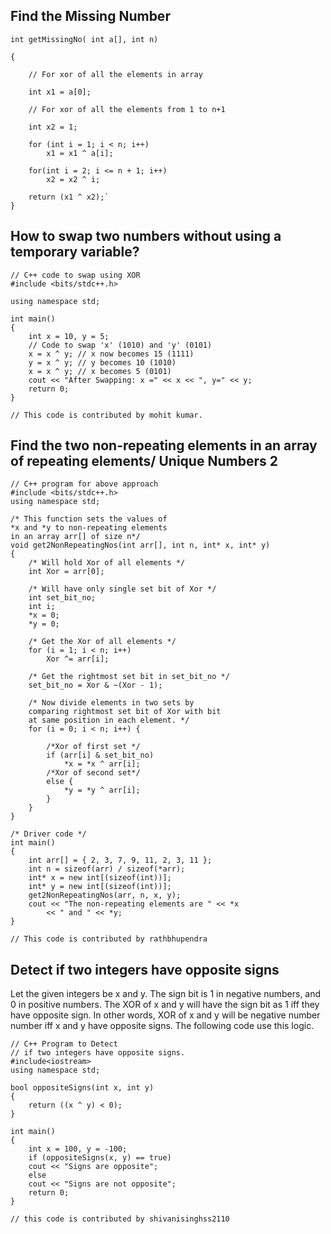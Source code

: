 ## Find the Missing Number
```
int getMissingNo( int a[], int n)

{

    // For xor of all the elements in array

    int x1 = a[0];

    // For xor of all the elements from 1 to n+1

   	int x2 = 1;

    for (int i = 1; i < n; i++)
		x1 = x1 ^ a[i];

    for(int i = 2; i <= n + 1; i++)
		x2 = x2 ^ i;

    return (x1 ^ x2);`
}
```

## How to swap two numbers without using a temporary variable?

```
// C++ code to swap using XOR
#include <bits/stdc++.h>

using namespace std;

int main()
{
	int x = 10, y = 5;
	// Code to swap 'x' (1010) and 'y' (0101)
	x = x ^ y; // x now becomes 15 (1111)
	y = x ^ y; // y becomes 10 (1010)
	x = x ^ y; // x becomes 5 (0101)
	cout << "After Swapping: x =" << x << ", y=" << y;
	return 0;
}

// This code is contributed by mohit kumar.

```

## Find the two non-repeating elements in an array of repeating elements/ Unique Numbers 2

```
// C++ program for above approach
#include <bits/stdc++.h>
using namespace std;

/* This function sets the values of
*x and *y to non-repeating elements
in an array arr[] of size n*/
void get2NonRepeatingNos(int arr[], int n, int* x, int* y)
{
	/* Will hold Xor of all elements */
	int Xor = arr[0];

	/* Will have only single set bit of Xor */
	int set_bit_no;
	int i;
	*x = 0;
	*y = 0;

	/* Get the Xor of all elements */
	for (i = 1; i < n; i++)
		Xor ^= arr[i];

	/* Get the rightmost set bit in set_bit_no */
	set_bit_no = Xor & ~(Xor - 1);

	/* Now divide elements in two sets by
	comparing rightmost set bit of Xor with bit
	at same position in each element. */
	for (i = 0; i < n; i++) {

		/*Xor of first set */
		if (arr[i] & set_bit_no)
			*x = *x ^ arr[i];
		/*Xor of second set*/
		else {
			*y = *y ^ arr[i];
		}
	}
}

/* Driver code */
int main()
{
	int arr[] = { 2, 3, 7, 9, 11, 2, 3, 11 };
	int n = sizeof(arr) / sizeof(*arr);
	int* x = new int[(sizeof(int))];
	int* y = new int[(sizeof(int))];
	get2NonRepeatingNos(arr, n, x, y);
	cout << "The non-repeating elements are " << *x
		<< " and " << *y;
}

// This code is contributed by rathbhupendra
```


## Detect if two integers have opposite signs

Let the given integers be x and y. The sign bit is 1 in negative numbers, and 0 in positive numbers. The XOR of x and y will have the sign bit as 1 iff they have opposite sign. In other words, XOR of x and y will be negative number number iff x and y have opposite signs. The following code use this logic.

```
// C++ Program to Detect
// if two integers have opposite signs.
#include<iostream>
using namespace std;

bool oppositeSigns(int x, int y)
{
	return ((x ^ y) < 0);
}

int main()
{
	int x = 100, y = -100;
	if (oppositeSigns(x, y) == true)
	cout << "Signs are opposite";
	else
	cout << "Signs are not opposite";
	return 0;
}

// this code is contributed by shivanisinghss2110
```
